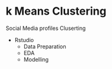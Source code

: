 # k Means Clustering

Social Media profiles Cluserting

* Rstudio
  * Data Preparation
  * EDA
  * Modelling
 
